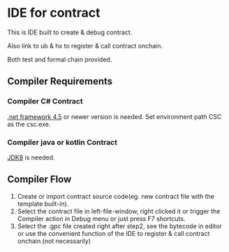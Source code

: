 # IDE for contract

This is IDE built to create & debug contract.

Also link to ub & hx to register & call contract onchain.

Both test and formal chain provided.

## Compiler Requirements

### Compiler C# Contract

[.net framework 4.5](https://www.microsoft.com/en-us/download/details.aspx?id=42642) or newer version is needed. Set environment path CSC as the csc.exe.

### Compiler java or kotlin Contract

[JDK8](https://docs.oracle.com/javase/8/docs/technotes/guides/install/install_overview.html)  is needed.

## Compiler Flow

1) Create or import contract source code(eg. new contract file with the template built-in).
2) Select the contract file in left-file-window, right clicked it or trigger the Compiler action in Debug menu or just press F7 shortcuts.
3) Select the .gpc file created right after step2, see the bytecode in editor or use the convenient function of the IDE to register & call contract onchain.(not necessarily)

